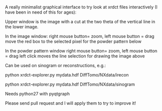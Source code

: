 A really minimalist graphical interface to try look at xrdct files interactively (I have been in need of this for ages):

Upper window is the image with a cut at the two theta of the vertical line in the lower image.

In the image window:
    right mouse button= zoom,
    left mouse button = drag
    move the red box to the selected pixel for the powder pattern below

In the powder pattern window
    right mouse button= zoom,
    left mouse button = drag
    left click moves the line selection for drawing the image above

Can be used on sinogram or reconstructions, e.g.:

python xrdct-explorer.py mydata.hdf DiffTomo/NXdata/irecon

python xrdct-explorer.py mydata.hdf DiffTomo/NXdata/sinogram

Needs python27 with pyqtgraph

Please send pull request and I will apply them to try to improve it!
